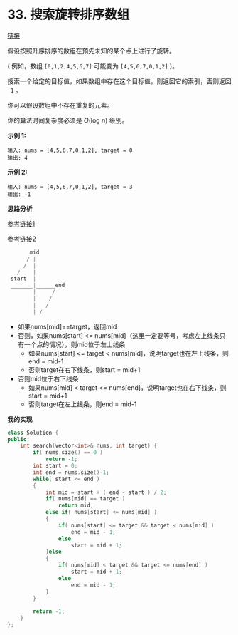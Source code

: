 # 33. 搜索旋转排序数组

[链接](https://leetcode-cn.com/problems/search-in-rotated-sorted-array/description/)

假设按照升序排序的数组在预先未知的某个点上进行了旋转。

( 例如，数组 `[0,1,2,4,5,6,7]` 可能变为 `[4,5,6,7,0,1,2]` )。

搜索一个给定的目标值，如果数组中存在这个目标值，则返回它的索引，否则返回 `-1` 。

你可以假设数组中不存在重复的元素。

你的算法时间复杂度必须是 *O*(log *n*) 级别。

**示例 1:**

```
输入: nums = [4,5,6,7,0,1,2], target = 0
输出: 4
```

**示例 2:**

```
输入: nums = [4,5,6,7,0,1,2], target = 3
输出: -1
```

**思路分析**

[参考链接1](https://www.jianshu.com/p/af1b2110e72f)

[参考链接2](https://blog.csdn.net/wwh578867817/article/details/46592851)

```c
       mid
      / |
     /  |
   /    |
 start  |
 _______|______end
        |     /
        |    /
        |   /
        | /
```

- 如果nums[mid]==target，返回mid
- 否则，如果nums[start] <= nums[mid]（这里一定要等号，考虑左上线条只有一个点的情况），则mid位于左上线条
  - 如果nums[start] <= target < nums[mid]，说明target也在左上线条，则end = mid-1
  - 否则target在右下线条，则start = mid+1
- 否则mid位于右下线条
  - 如果nums[mid] < target <= nums[end]，说明target也在右下线条，则start = mid+1
  - 否则target在左上线条，则end = mid-1

**我的实现**

```c++
class Solution {
public:
    int search(vector<int>& nums, int target) {
        if( nums.size() == 0 )
            return -1;
        int start = 0;
        int end = nums.size()-1;
        while( start <= end )
        {
            int mid = start + ( end - start ) / 2;
            if( nums[mid] == target )
                return mid;
            else if( nums[start] <= nums[mid] )
            {
                if( nums[start] <= target && target < nums[mid] )
                    end = mid - 1;
                else
              		start = mid + 1;
            }else
            {
                if( nums[mid] < target && target <= nums[end] )
                    start = mid + 1;
                else
                    end = mid - 1;
            }
        }
        
        return -1;
    }
};
```

